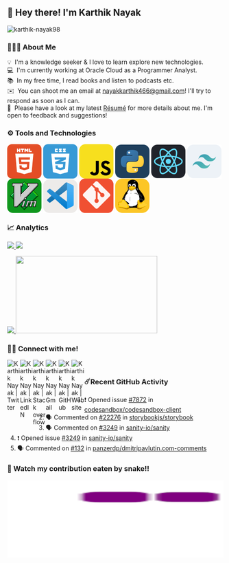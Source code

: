 <h2> 👋 Hey there! I'm Karthik Nayak</h2><img src="https://komarev.com/ghpvc/?username=karthik-nayak98&label=Visitors&color=32cd32&style=flat-square" alt="karthik-nayak98"/>

### 👨🏻‍💻 About Me

💡 &nbsp;I'm a knowledge seeker & I love to learn explore new technologies.\
💻 &nbsp;I'm currently working at Oracle Cloud as a Programmer Analyst.\
📚 &nbsp;In my free time, I read books and listen to podcasts etc.\
✉️ &nbsp;You can shoot me an email at nayakkarthik466@gmail.com! I'll try to respond as soon as I can.\
📄 &nbsp;Please have a look at my latest [Résumé](https://karthik-nayak98.github.io/resume) for more details about me. I'm open to feedback and suggestions!

### ⚙️ Tools and Technologies

<p align="left">
<!--  <img align="center" src="assets/c.svg" alt="c"/>
 <img align="center" src="assets/c++.svg" alt="c++"/> -->
 <img align="center" src="assets/html.svg" alt="html"/>
 <img align="center" src="assets/css.svg" alt="Terminal"/>
 <img align="center" src="assets/javascript.svg" alt="Terminal"/>
 <img align="center" src="assets/python.svg" alt="python"/>
 <img align="center" src="assets/react.svg" alt="react"/>
 <img align="center" src="assets/tailwindcss.svg" alt="tailwindCSS"/>
 <img align="center" src="/assets/vim.svg" alt="vim"/>
 <img align="center" src="assets/vscode.svg" alt="vscode"/>
 <img align="center" src="assets/git.svg" alt="git"/>
 <img align="center" src="assets/linux.svg" alt="linux"/>
</p>


### 📈 Analytics

<p align="left">
<a href="https://github.com/Karthik-Nayak98">
  <img height='180em' src="https://github-readme-stats.vercel.app/api?username=Karthik-Nayak98&show_icons=true&theme=algolia&count_private=true">
  <img height='180em' src="https://github-readme-stats.anuraghazra1.vercel.app/api/top-langs/?username=Karthik-Nayak98&layout=compact&theme=algolia&langs_count=8" />
</a>
</p>

<p align="left">
    <a href="https://github.com/Karthik-Nayak98">
        <img height="180em" src="https://github-readme-streak-stats.herokuapp.com/?&user=karthik-nayak98&theme=algolia"/>
    </a>
    <a href="https://stackoverflow.com/users/9395755/karthik-nayak98">
	<img width='330em' height='180em' src='https://stackoverflow-card.vercel.app/?userID=9395755&theme=solarizeddark'/>
    </a>
</p>

### 🤝🏻 Connect with me!

<p align="left">
 <a href="https://twitter.com/karthiknayak98">
  <img align="left" alt="Karthik Nayak | Twitter" width="30px" src="https://img.icons8.com/color/48/000000/twitter--v1.png" />
 </a>
 <a href="https://www.linkedin.com/in/karthiknayak98/">
  <img align="left" alt="Karthik Nayak | LinkedIN" width="30px" src="https://img.icons8.com/color/50/000000/linkedin.png" />
 </a>
 <a href="https://stackoverflow.com/users/9395755/karthiknayak98" target="_blank">	
  <img align="left" src="https://img.icons8.com/external-tal-revivo-color-tal-revivo/24/000000/external-stack-overflow-is-a-question-and-answer-site-for-professional-logo-color-tal-revivo.png" alt="Karthik Nayak | Stack overflow" width="30px"/>
 </a>	
 <a href="mailto:nayakkarthik466@gmail.com" target="blank">
  <img align="left" src="https://img.icons8.com/color/48/000000/gmail--v1.png" alt="Karthik Nayak | Gmail" width="30px"/>
 </a>
 <a href="https://github.com/Karthik-Nayak98" target="blank">
  <img align="left" src="https://img.icons8.com/color/48/000000/github--v1.png" alt="Karthik Nayak | GitHub" width="30px"/>
 </a>
 <a href="https://karthiknayak.in/" target="blank">
  <img align="left" src="https://img.icons8.com/color/48/000000/geography--v1.png" alt="Karthik Nayak | Website" width='30px' />
 </a>
</p>

<br/>

### ☄️Recent GitHub Activity

<!--START_SECTION:activity-->

1. ❗ Opened issue [#7872](https://github.com/codesandbox/codesandbox-client/issues/7872) in [codesandbox/codesandbox-client](https://github.com/codesandbox/codesandbox-client)
2. 🗣 Commented on [#22276](https://github.com/storybookjs/storybook/issues/22276#issuecomment-1537294785) in [storybookjs/storybook](https://github.com/storybookjs/storybook)
3. 🗣 Commented on [#3249](https://github.com/sanity-io/sanity/issues/3249) in [sanity-io/sanity](https://github.com/sanity-io/sanity)
4. ❗️ Opened issue [#3249](https://github.com/sanity-io/sanity/issues/3249) in [sanity-io/sanity](https://github.com/sanity-io/sanity)
5. 🗣 Commented on [#132](https://github.com/panzerdp/dmitripavlutin.com-comments/issues/132) in [panzerdp/dmitripavlutin.com-comments](https://github.com/panzerdp/dmitripavlutin.com-comments)
<!--END_SECTION:activity-->

### 🐍 Watch my contribution eaten by snake!!

<p align='left'>
<img width="800em" height='180em' src="https://github.com/Karthik-Nayak98/Karthik-Nayak98/blob/output/github-contribution-grid-snake.gif" alt='snake gif'>
</p>

<!-- Links of Definitions -->

[linkedin]: https://www.linkedin.com/in/karthik-nayak24
[gmail]: mailto:nayakkarthik466@gmail.com "Lets connect through email"
[stackoverflow]: https://stackoverflow.com/users/9395755/karthiknayak98
[github]: https://github.com/KarthikNayak024
[licence]: https://github.com/KarthikNayak024/KarthikNayak024/blob/master/LICENSE
[twitter]: https://twitter.com/KarthikNayak98


<!-- Social links

<p align="center"> <img src="https://komarev.com/ghpvc/?username=karthik-nayak98&label=Visitors&color=0088cc&style=flat-square" alt="karthik-nayak98" /> </p>

 <a href="https://www.linkedin.com/in/karthiknayak98/" target="_blank">
<img src=https://img.shields.io/badge/linkedin-%231E77B5.svg?&style=for-the-badge&logo=linkedin&logoColor=white alt=linkedin style="margin-bottom: 5px;" />
</a>
<a href="https://github.com/karthik-nayak98" target="_blank">
<img src=https://img.shields.io/badge/github-%2324292e.svg?&style=for-the-badge&logo=github&logoColor=white alt=github style="margin-bottom: 5px;" />
</a>
<a href="https://github.com/Karthik-Nayak98" target="blank"><img src="https://img.shields.io/badge/Website-3b5998?style=for-the-badge&logo=google-chrome&logoColor=white" alt=karthiknayak98 style="margin-bottom: 5px;" /></a>
<a href="https://twitter.com/karthiknayak98" target="_blank">
<img src=https://img.shields.io/badge/twitter-%2300acee.svg?&style=for-the-badge&logo=twitter&logoColor=white alt=twitter style="margin-bottom: 5px;" />
</a>
<a href="https://stackoverflow.com/users/9395755/karthiknayak98" target="_blank">
<img src=https://img.shields.io/badge/stackoverflow-%23F28032.svg?&style=for-the-badge&logo=stackoverflow&logoColor=white alt=stackoverflow style="margin-bottom: 5px;" />
</a>
<a href="mailto:karunayak63@gmail.com" target="blank"><img src="https://img.shields.io/badge/-Gmail-EA4335?style=for-the-badge&logo=Gmail&logoColor=white" alt="karthiknayak98" style="margin-bottom: 5px;"/></a>
</div>
-->

<!-- Gifs
<img src="https://media.giphy.com/media/LnQjpWaON8nhr21vNW/giphy.gif" width="40">
<img src="https://media.giphy.com/media/WUlplcMpOCEmTGBtBW/giphy.gif" width="40">
<img src="https://media.giphy.com/media/ZCN6F3FAkwsyOGU2RS/giphy.gif" width="40">
<img src="https://media.giphy.com/media/j2pOGeGYKe2xCCKwfi/giphy.gif" width="40">
-->

<!--

<p align="center">
   <img align="center" src="http://github-readme-streak-stats.herokuapp.com?user=Karthik-Nayak98&theme=buefy&hide_border=true&date_format=M%20j%5B%2C%20Y%5D"/>
</p>
<details>
  <summary>📊 <b>Github Readme Stats</b></summary>
 </br>
 <p align="center">
  <a href="https://github.com/Karthik-Nayak98">
   <img width="430" align="center" src="https://github-readme-stats.vercel.app/api?username=Karthik-Nayak98&show_icons=true&theme=buefy&count_private=true">
  </a>
  <a href="https://github.com/Karthik-Nayak98/github-readme-stats">
    <img align="center" src="https://github-readme-stats.anuraghazra1.vercel.app/api/top-langs/?username=Karthik-Nayak98&layout=compact&theme=buefy&langs_count=6" />
  </a>
 </p>
</details>

<details>
 <summary>🏆 <b>Github Profile Trophy</b></summary>
 </br>
 <p align="center">
  <a href="https://github.com/ryo-ma/github-profile-trophy">
   <img src="https://github-profile-trophy.vercel.app/?username=Karthik-Nayak98&column=8"/>
  </a>
 </p>
</details>

<details>
  <br />
  <summary>⚙️ <b> Things I use to get stuff done</b></summary>
  	<ul>
  	    <li><b>OS:</b> Ubuntu 20.04</li>
	    <li><b>Laptop: </b> Lenovo ideapad 310 (i5)</li>
  	    <li><b>Browser: </b> Firefox Web Browser</li>
	    <li><b>Terminal: </b> ZSH: Oh My Zsh (PowerLevel10k)</li>
	    <li><b>Code Editor:</b> VSCode - The best editor out there.</li>
	    <li><b>To Stay Updated:</b> Dev.to, Medium, Linkedin and Twitter.</li>
	    <br />
	</ul>
</details>

-->


<!--🌱 &nbsp;I'm on track for learning more about Artificial Intelligence, Systems Design, and Cloud Architecture.\
💬 &nbsp;Feel free to reach out to me for pro bono consulting and volunteering, or just for some interesting discussion.\
📄 &nbsp;Please have a look at my [Résumé](https://karthik-nayak98.github.io/resume) for more details about me. I'm open to feedback and suggestions!
- I'm aspiring 🔭️ Front-End Web Developer currently learning 🌱 **ReactJs**.
- I always like working in 🐧️**Linux** Environment.
- I'm a knowledge seeker & I love to learn new 💻 **Technologies**.
-->
